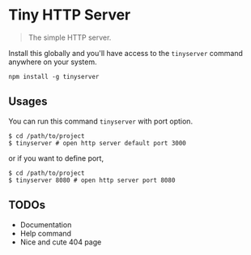 # Tiny HTTP Server

> The simple HTTP server.

Install this globally and you'll have access to the `tinyserver` command anywhere on your system.

```shell
npm install -g tinyserver
```

## Usages

You can run this command `tinyserver` with port option.

```shell
$ cd /path/to/project
$ tinyserver # open http server default port 3000
```
or if you want to define port,
  
```shell
$ cd /path/to/project
$ tinyserver 8080 # open http server port 8080
```

## TODOs

- Documentation
- Help command
- Nice and cute 404 page
